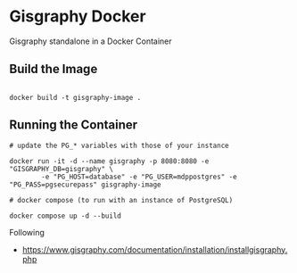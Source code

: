 # Gisgraphy Docker

Gisgraphy standalone in a Docker Container

## Build the Image
```

docker build -t gisgraphy-image .
```

## Running the Container
```
# update the PG_* variables with those of your instance

docker run -it -d --name gisgraphy -p 8080:8080 -e "GISGRAPHY_DB=gisgraphy" \
        -e "PG_HOST=database" -e "PG_USER=mdppostgres" -e "PG_PASS=pgsecurepass" gisgraphy-image

# docker compose (to run with an instance of PostgreSQL)

docker compose up -d --build
```

Following

- https://www.gisgraphy.com/documentation/installation/installgisgraphy.php